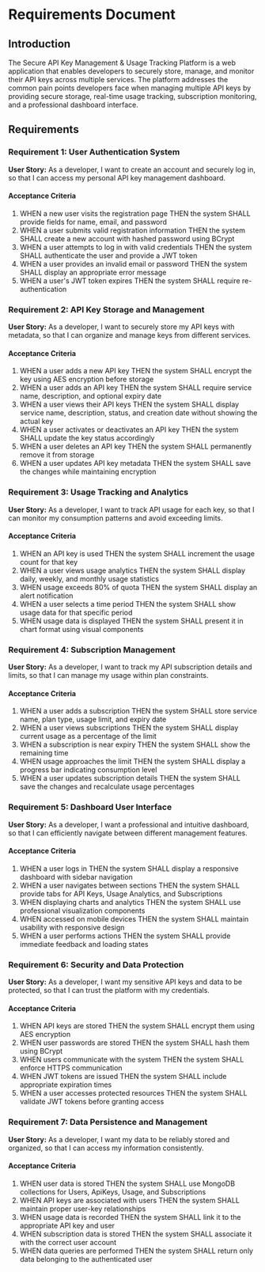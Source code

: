 # Requirements Document

## Introduction

The Secure API Key Management & Usage Tracking Platform is a web application that enables developers to securely store, manage, and monitor their API keys across multiple services. The platform addresses the common pain points developers face when managing multiple API keys by providing secure storage, real-time usage tracking, subscription monitoring, and a professional dashboard interface.

## Requirements

### Requirement 1: User Authentication System

**User Story:** As a developer, I want to create an account and securely log in, so that I can access my personal API key management dashboard.

#### Acceptance Criteria

1. WHEN a new user visits the registration page THEN the system SHALL provide fields for name, email, and password
2. WHEN a user submits valid registration information THEN the system SHALL create a new account with hashed password using BCrypt
3. WHEN a user attempts to log in with valid credentials THEN the system SHALL authenticate the user and provide a JWT token
4. WHEN a user provides an invalid email or password THEN the system SHALL display an appropriate error message
5. WHEN a user's JWT token expires THEN the system SHALL require re-authentication

### Requirement 2: API Key Storage and Management

**User Story:** As a developer, I want to securely store my API keys with metadata, so that I can organize and manage keys from different services.

#### Acceptance Criteria

1. WHEN a user adds a new API key THEN the system SHALL encrypt the key using AES encryption before storage
2. WHEN a user adds an API key THEN the system SHALL require service name, description, and optional expiry date
3. WHEN a user views their API keys THEN the system SHALL display service name, description, status, and creation date without showing the actual key
4. WHEN a user activates or deactivates an API key THEN the system SHALL update the key status accordingly
5. WHEN a user deletes an API key THEN the system SHALL permanently remove it from storage
6. WHEN a user updates API key metadata THEN the system SHALL save the changes while maintaining encryption

### Requirement 3: Usage Tracking and Analytics

**User Story:** As a developer, I want to track API usage for each key, so that I can monitor my consumption patterns and avoid exceeding limits.

#### Acceptance Criteria

1. WHEN an API key is used THEN the system SHALL increment the usage count for that key
2. WHEN a user views usage analytics THEN the system SHALL display daily, weekly, and monthly usage statistics
3. WHEN usage exceeds 80% of quota THEN the system SHALL display an alert notification
4. WHEN a user selects a time period THEN the system SHALL show usage data for that specific period
5. WHEN usage data is displayed THEN the system SHALL present it in chart format using visual components

### Requirement 4: Subscription Management

**User Story:** As a developer, I want to track my API subscription details and limits, so that I can manage my usage within plan constraints.

#### Acceptance Criteria

1. WHEN a user adds a subscription THEN the system SHALL store service name, plan type, usage limit, and expiry date
2. WHEN a user views subscriptions THEN the system SHALL display current usage as a percentage of the limit
3. WHEN a subscription is near expiry THEN the system SHALL show the remaining time
4. WHEN usage approaches the limit THEN the system SHALL display a progress bar indicating consumption level
5. WHEN a user updates subscription details THEN the system SHALL save the changes and recalculate usage percentages

### Requirement 5: Dashboard User Interface

**User Story:** As a developer, I want a professional and intuitive dashboard, so that I can efficiently navigate between different management features.

#### Acceptance Criteria

1. WHEN a user logs in THEN the system SHALL display a responsive dashboard with sidebar navigation
2. WHEN a user navigates between sections THEN the system SHALL provide tabs for API Keys, Usage Analytics, and Subscriptions
3. WHEN displaying charts and analytics THEN the system SHALL use professional visualization components
4. WHEN accessed on mobile devices THEN the system SHALL maintain usability with responsive design
5. WHEN a user performs actions THEN the system SHALL provide immediate feedback and loading states

### Requirement 6: Security and Data Protection

**User Story:** As a developer, I want my sensitive API keys and data to be protected, so that I can trust the platform with my credentials.

#### Acceptance Criteria

1. WHEN API keys are stored THEN the system SHALL encrypt them using AES encryption
2. WHEN user passwords are stored THEN the system SHALL hash them using BCrypt
3. WHEN users communicate with the system THEN the system SHALL enforce HTTPS communication
4. WHEN JWT tokens are issued THEN the system SHALL include appropriate expiration times
5. WHEN a user accesses protected resources THEN the system SHALL validate JWT tokens before granting access

### Requirement 7: Data Persistence and Management

**User Story:** As a developer, I want my data to be reliably stored and organized, so that I can access my information consistently.

#### Acceptance Criteria

1. WHEN user data is stored THEN the system SHALL use MongoDB collections for Users, ApiKeys, Usage, and Subscriptions
2. WHEN API keys are associated with users THEN the system SHALL maintain proper user-key relationships
3. WHEN usage data is recorded THEN the system SHALL link it to the appropriate API key and user
4. WHEN subscription data is stored THEN the system SHALL associate it with the correct user account
5. WHEN data queries are performed THEN the system SHALL return only data belonging to the authenticated user